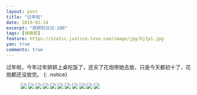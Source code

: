 ```yaml
---
layout: post
title: "过年啦"
date: 2019-02-14
excerpt: "妍妍的日记-100"
tags: [徐晓妍]
feature: https://static.justice-love.com/image/jpg/bjtp1.jpg
yan: true
comments: true
---
```

过年啦，今年过年妍妍上桌吃饭了，还买了花炮带她去放，只是今天都初十了，花炮都还没放完。
{: .notice}
<figure>
    <img src="{{ site.staticUrl }}/yanyan/image/2019guonian1.jpg?imageslim&imageMogr2/auto-orient" />
    <img src="{{ site.staticUrl }}/yanyan/image/2019guonian2.jpg?imageslim&imageMogr2/auto-orient" />
    <img src="{{ site.staticUrl }}/yanyan/image/2019guonian3.jpg?imageslim&imageMogr2/auto-orient" />
    <img src="{{ site.staticUrl }}/yanyan/image/2019guonian4.jpg?imageslim&imageMogr2/auto-orient" />
    <img src="{{ site.staticUrl }}/yanyan/image/2019guonian5.jpg?imageslim&imageMogr2/auto-orient" />
    <img src="{{ site.staticUrl }}/yanyan/image/2019guonian6.jpg?imageslim&imageMogr2/auto-orient" />
    <img src="{{ site.staticUrl }}/yanyan/image/2019guonian7.jpg?imageslim&imageMogr2/auto-orient" />
    <img src="{{ site.staticUrl }}/yanyan/image/2019guonian8.jpg?imageslim&imageMogr2/auto-orient" />
    <img src="{{ site.staticUrl }}/yanyan/image/2019guonian9.jpg?imageslim&imageMogr2/auto-orient" />
    <img src="{{ site.staticUrl }}/yanyan/image/2019guonian10.jpg?imageslim&imageMogr2/auto-orient" />
    <img src="{{ site.staticUrl }}/yanyan/image/2019guonian11.jpg?imageslim&imageMogr2/auto-orient" />
</figure>
